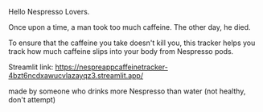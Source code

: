 Hello Nespresso Lovers.

Once upon a time, a man took too much caffeine. The other day, he died.

To ensure that the caffeine you take doesn't kill you, this tracker helps you track how much caffeine slips into your body from Nespresso pods. 

Streamlit link: https://nespreappcaffeinetracker-4bzt6ncdxawucvlazayqz3.streamlit.app/

made by someone who drinks more Nespresso than water (not healthy, don't attempt)
